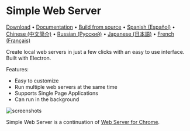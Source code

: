 # Simple Web Server

[Download](https://simplewebserver.org/download/) &bull; [Documentation](https://simplewebserver.org/docs/options.html) &bull; [Build from source](https://simplewebserver.org/docs/build.html) &bull; [Spanish (Español)](/README_es.md) &bull; [Chinese (中文简介)](/README_zh-CN.md) &bull; [Russian (Русский)](/README_ru.md) &bull; [Japanese (日本語)](/README_ja.md) &bull; [French (Français)](/README_fr-FR.md)

Create local web servers in just a few clicks with an easy to use interface. Built with Electron.

Features:
- Easy to customize
- Run multiple web servers at the same time
- Supports Single Page Applications
- Can run in the background

![screenshots](https://user-images.githubusercontent.com/11605395/163694811-46e3b79c-a187-4c78-b622-6250a6d5d9d0.jpeg)

Simple Web Server is a continuation of [Web Server for Chrome](https://github.com/kzahel/web-server-chrome).
